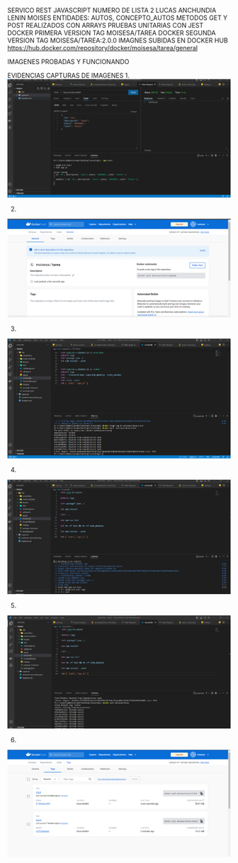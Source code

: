 SERVICO REST JAVASCRIPT
NUMERO DE LISTA 2 LUCAS ANCHUNDIA LENIN MOISES
ENTIDADES: AUTOS, CONCEPTO_AUTOS
METODOS GET Y POST REALIZADOS CON ARRAYS
PRUEBAS UNITARIAS CON JEST 
DOCKER PRIMERA VERSION TAG MOISESA/TAREA
DOCKER SEGUNDA VERSION TAG MOISESA/TAREA:2.0.0
IMAGNES SUBIDAS EN DOCKER HUB
https://hub.docker.com/repository/docker/moisesa/tarea/general

IMAGENES PROBADAS Y FUNCIONANDO

EVIDENCIAS CAPTURAS DE IMAGENES
1. 
![Docker funcional](capturas/backend-ejecutado.png)

2.
![Docker funcional](capturas/docker-hub.png)

3.
![Docker funcional](capturas/docker-dos.png)

4. 
![Docker funcional](capturas/docker-uno.png)

5. 
![Docker funcional](capturas/imagen-docker1-pull.png)

6. 
![Docker funcional](capturas/imagenes-docker-Hub.png)

